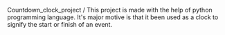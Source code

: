 Countdown_clock_project /
This project is made with the help of python programming language. It's major motive is that it been used as a clock to signify the start or finish of an event.
